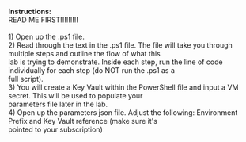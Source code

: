 <b>Instructions:</b>
<br>READ ME FIRST!!!!!!!!!
<br><br>1) Open up the .ps1 file.
<br>2) Read through the text in the .ps1 file. The file will take you through multiple steps and outline the flow of what this
<br>lab is trying to demonstrate. Inside each step, run the line of code individually for each step (do NOT run the .ps1 as a 
<br>full script).
<br>3) You will create a Key Vault within the PowerShell file and input a VM secret. This will be used to populate your
<br>parameters file later in the lab.
<br>4) Open up the parameters json file. Adjust the following: Environment Prefix and Key Vault reference (make sure it's 
<br>pointed to your subscription)
